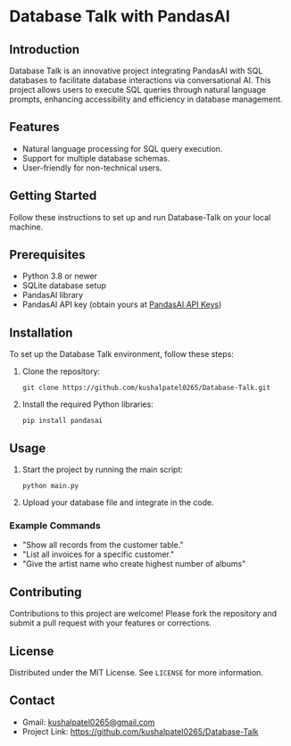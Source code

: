 
# Database Talk with PandasAI

## Introduction
Database Talk is an innovative project integrating PandasAI with SQL databases to facilitate database interactions via conversational AI. This project allows users to execute SQL queries through natural language prompts, enhancing accessibility and efficiency in database management.

## Features
- Natural language processing for SQL query execution.
- Support for multiple database schemas.
- User-friendly for non-technical users.

## Getting Started
Follow these instructions to set up and run Database-Talk on your local machine.

## Prerequisites
- Python 3.8 or newer
- SQLite database setup
- PandasAI library
- PandasAI API key (obtain yours at [PandasAI API Keys](https://www.pandabi.ai/admin/api-keys))

## Installation
To set up the Database Talk environment, follow these steps:

1. Clone the repository:
   ```
   git clone https://github.com/kushalpatel0265/Database-Talk.git
   ```
2. Install the required Python libraries:
   ```
   pip install pandasai
   ```

## Usage
1. Start the project by running the main script:
   ```
   python main.py
   ```
2. Upload your database file and integrate in the code.

### Example Commands
- "Show all records from the customer table."
- "List all invoices for a specific customer."
- "Give the artist name who create highest number of albums"

## Contributing
Contributions to this project are welcome! Please fork the repository and submit a pull request with your features or corrections.

## License
Distributed under the MIT License. See `LICENSE` for more information.

## Contact
- Gmail: kushalpatel0265@gmail.com
- Project Link: https://github.com/kushalpatel0265/Database-Talk
